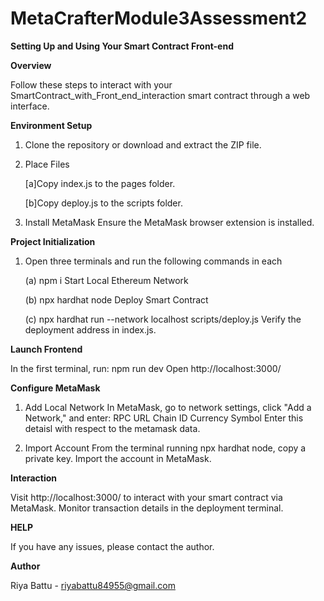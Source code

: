 # MetaCrafterModule3Assessment2

**Setting Up and Using Your Smart Contract Front-end**

**Overview**

Follow these steps to interact with your SmartContract_with_Front_end_interaction smart contract through a web interface.


**Environment Setup**

1. Clone the repository or download and extract the ZIP file.
2. Place Files
   
      [a]Copy index.js to the pages folder.

      [b]Copy deploy.js to the scripts folder.
  
3. Install MetaMask
  Ensure the MetaMask browser extension is installed.


**Project Initialization**
1. Open three terminals and run the following commands in each

    (a) npm i
     Start Local Ethereum Network

    (b) npx hardhat node
     Deploy Smart Contract
   
    (c) npx hardhat run --network localhost scripts/deploy.js
      Verify the deployment address in index.js.


   
**Launch Frontend**

In the first terminal, run:
npm run dev
Open http://localhost:3000/




**Configure MetaMask**

1) Add Local Network
In MetaMask, go to network settings, click "Add a Network," and enter:
RPC URL
Chain ID
Currency Symbol
Enter this detaisl with respect to the metamask data.

2) Import Account
From the terminal running npx hardhat node, copy a private key.
Import the account in MetaMask.


**Interaction**

Visit http://localhost:3000/ to interact with your smart contract via MetaMask.
Monitor transaction details in the deployment terminal.


**HELP**

If you have any issues, please contact the author.

**Author**

Riya Battu - riyabattu84955@gmail.com
